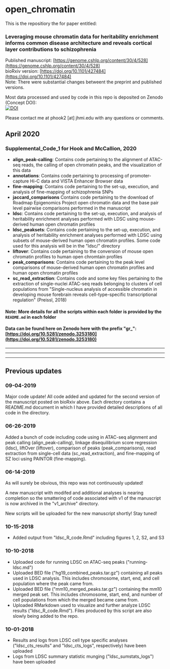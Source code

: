 # open_chromatin

This is the repositiory the for paper entitled:
   
### Leveraging mouse chromatin data for heritability enrichment informs common disease architecture and reveals cortical layer contributions to schizophrenia  

Published manuscript: [https://genome.cshlp.org/content/30/4/528](https://genome.cshlp.org/content/30/4/528)  
bioRxiv version: [https://doi.org/10.1101/427484](https://doi.org/10.1101/427484)  
Note: There were substantial changes betweent the preprint and published versions.

Most data processed and used by code in this repo is deposited on Zenodo (Concept DOI):  
[![DOI](https://zenodo.org/badge/DOI/10.5281/zenodo.3253180.svg)](https://doi.org/10.5281/zenodo.3253180)

Please contact me at phook2 [at] jhmi.edu with any questions or comments.


## April 2020

### Supplemental\_Code\_1 for Hook and McCallion, 2020

- **align_peak-calling**: Contains code pertaining to the alignment of ATAC-seq reads, the calling of open chromatin peaks, and the visualization of this data   
- **annotations**: Contains code pertaining to processing of promoter-capture Hi-C data and VISTA Enhancer Browser data  
- **fine-mapping**: Contains code pertaining to the set-up, execution, and analysis of fine-mapping of schizophrenia SNPs  
- **jaccard_comparisons** Contains code pertaining to the download of Roadmap Epigenomics Project open chromatin data and the base pair level pairwise comparisons performed in the manuscript  
- **ldsc**: Contains code pertaining to the set-up, execution, and analysis of heritability enrichment analyses performed with LDSC using mouse-derived human open chromatin profiles  
- **ldsc_peaksets**: Contains code pertaining to the set-up, execution, and analysis of heritability enrichment analyses performed with LDSC using subsets of mouse-derived human open chromatin profiles. Some code used for this analysis will be in the "ldsc/" directory  
- **liftover**: Contains code pertaining to the conversion of mouse open chromatin profiles to human open chromtain profiles    
- **peak_comparisons**: Contains code pertaining to the peak level comparisons of mouse-derived human open chromatin profiles and human open chromatin profiles  
- **sc\_read\_extraction**: Contains code and some key files pertaining to the extraction of single-nuclei ATAC-seq reads belonging to clusters of cell populations from "Single-nucleus analysis of accessible chromatin in developing mouse forebrain reveals cell-type-specific transcriptional regulation" (Preissl, 2018)  

#### Note: More details for all the scripts within each folder is provided by the `README.md` in each folder  

#### Data can be found here on Zenodo here with the prefix "gr_":  [https://doi.org/10.5281/zenodo.3253180](https://doi.org/10.5281/zenodo.3253180)  
  
-----  
-----  
-----

## Previous updates

### 09-04-2019

Major code update! All code added and updated for the second version of the manuscript posted on bioRxiv above. Each directory contains a README.md document in which I have provided detailed descriptions of all code in the directory.

### 06-26-2019

Added a bunch of code including code using in ATAC-seq alignment and peak calling (align_peak-calling), linkage disequilibrium score regression (ldsc), liftOver (liftover), comparison of peaks (peak_comparisons), read extraction from single-cell data (sc_read_extraction), and fine-mapping of SZ loci using PAINTOR (fine-mapping).

### 06-14-2019

As will surely be obvious, this repo was not continuously updated!

A new manuscript with modifed and additional analyses is nearing completion so the smattering of code associated with v1 of the manuscript is now archived in the "v1_archive" directory.

New scripts will be uploaded for the new manuscript shortly! Stay tuned! 

### 10-15-2018
- Added output from "ldsc_R_code.Rmd" including figures 1, 2, S2, and S3

### 10-10-2018
- Uploaded code for running LDSC on ATAC-seq peaks ("running-ldsc.md")
- Uploaded BED file ("hg19_combined_peaks.tar.gz") containing all peaks used in LDSC analysis. This includes chromosome, start, end, and cell population where the peak came from.
- Uploaded BED file ("mm10_merged_peaks.tar.gz") containing the mm10 merged peak set. This includes chromosome, start, end, and number of cell populations from which the merged became came from.
- Uploaded RMarkdown used to visualize and further analyze LDSC results ("ldsc_R_code.Rmd"). Files produced by this script are also slowly being added to the repo.

### 10-01-2018

- Results and logs from LDSC cell type specific analyses ("ldsc_cts_results" and "ldsc_cts_logs", respectively) have been uploaded  
- Logs from LDSC summary statistic munging ("ldsc_sumstats_logs") have been uploaded

